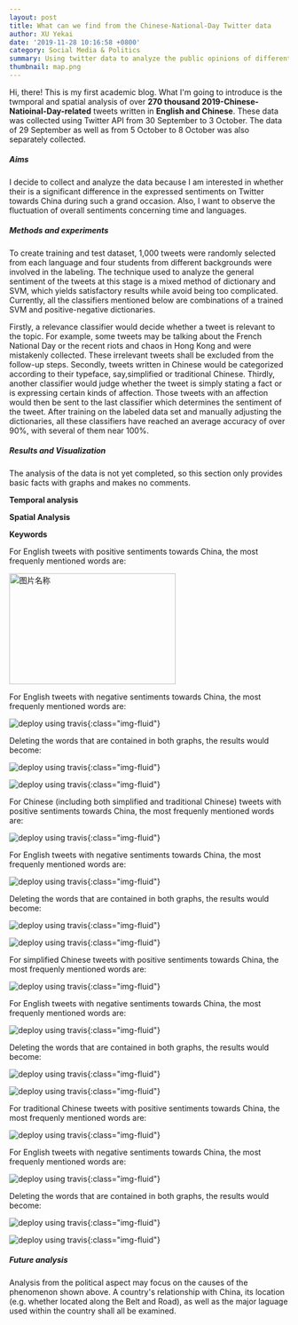 ```yaml
---
layout: post
title: What can we find from the Chinese-National-Day Twitter data
author: XU Yekai
date: '2019-11-28 10:16:58 +0800'
category: Social Media & Politics
summary: Using twitter data to analyze the public opinions of different countries towards China during the 2019 Chinese National Day.
thumbnail: map.png
---
```


Hi, there! This is my first academic blog. What I'm going to introduce is the twmporal and spatial analysis of over **270 thousand 2019-Chinese-Natioinal-Day-related** tweets written in **English and Chinese**. These data was collected using Twitter API from 30 September to 3 October. The data of 29 September as well as from 5 October to 8 October was also separately collected.

##### Aims
I decide to collect and analyze the data because I am interested in whether their is a significant difference in the expressed sentiments on Twitter towards China during such a grand occasion. Also, I want to observe the fluctuation of overall sentiments concerning time and languages.

##### Methods and experiments
To create training and test dataset, 1,000 tweets were randomly selected from each language and four students from different backgrounds were involved in the labeling. The technique used to analyze the general sentiment of the tweets at this stage is a mixed method of dictionary and SVM, which yields satisfactory results while avoid being too complicated. Currently, all the classifiers mentioned below are combinations of a trained SVM and positive-negative dictionaries.

Firstly, a relevance classifier would decide whether a tweet is relevant to the topic. For example, some tweets may be talking about the French National Day or the recent riots and chaos in Hong Kong and were mistakenly collected. These irrelevant tweets shall be excluded from the follow-up steps. Secondly, tweets written in Chinese would be categorized according to their typeface, say,simplified or traditional Chinese. Thirdly, another classifier would judge whether the tweet is simply stating a fact or is expressing certain kinds of affection. Those tweets with an affection would then be sent to the last classifier which determines the sentiment of the tweet. After training on the labeled data set and manually adjusting the dictionaries, all these classifiers have reached an average accuracy of over 90%, with several of them near 100%.

##### Results and Visualization
The analysis of the data is not yet completed, so this section only provides basic facts with graphs and makes no comments.

**Temporal analysis**

**Spatial Analysis**

**Keywords**

For English tweets with positive sentiments towards China, the most frequenly mentioned words are:

 <img src="/assets/img/posts/nationaldaytweets/tweets_pos_en.png" width = "300" height = "200" alt="图片名称" align=center />

For English tweets with negative sentiments towards China, the most frequenly mentioned words are:

![deploy using travis](/assets/img/posts/nationaldaytweets/tweets_neg_en.png){:class="img-fluid"}

Deleting the words that are contained in both graphs, the results would become:

![deploy using travis](/assets/img/posts/nationaldaytweets/tweets_pos_delcom_en.png){:class="img-fluid"}

![deploy using travis](/assets/img/posts/nationaldaytweets/tweets_neg_delcom_en.png){:class="img-fluid"}


For Chinese (including both simplified and traditional Chinese) tweets with positive sentiments towards China, the most frequenly mentioned words are:

![deploy using travis](/assets/img/posts/nationaldaytweets/tweets_pos_zh.png){:class="img-fluid"}

For English tweets with negative sentiments towards China, the most frequenly mentioned words are:

![deploy using travis](/assets/img/posts/nationaldaytweets/tweets_neg_zh.png){:class="img-fluid"}

Deleting the words that are contained in both graphs, the results would become:

![deploy using travis](/assets/img/posts/nationaldaytweets/tweets_pos_delcom_zh.png){:class="img-fluid"}

![deploy using travis](/assets/img/posts/nationaldaytweets/tweets_neg_delcom_zh.png){:class="img-fluid"}


For simplified Chinese tweets with positive sentiments towards China, the most frequenly mentioned words are:

![deploy using travis](/assets/img/posts/nationaldaytweets/tweets_pos_zhs.png){:class="img-fluid"}

For English tweets with negative sentiments towards China, the most frequenly mentioned words are:

![deploy using travis](/assets/img/posts/nationaldaytweets/tweets_neg_zhs.png){:class="img-fluid"}

Deleting the words that are contained in both graphs, the results would become:

![deploy using travis](/assets/img/posts/nationaldaytweets/tweets_pos_delcom_zhs.png){:class="img-fluid"}

![deploy using travis](/assets/img/posts/nationaldaytweets/tweets_neg_delcom_zhs.png){:class="img-fluid"}


For traditional Chinese tweets with positive sentiments towards China, the most frequenly mentioned words are:

![deploy using travis](/assets/img/posts/nationaldaytweets/tweets_pos_zht.png){:class="img-fluid"}

For English tweets with negative sentiments towards China, the most frequenly mentioned words are:

![deploy using travis](/assets/img/posts/nationaldaytweets/tweets_neg_zht.png){:class="img-fluid"}

Deleting the words that are contained in both graphs, the results would become:

![deploy using travis](/assets/img/posts/nationaldaytweets/tweets_pos_delcom_zht.png){:class="img-fluid"}

![deploy using travis](/assets/img/posts/nationaldaytweets/tweets_neg_delcom_zht.png){:class="img-fluid"}

##### Future analysis
Analysis from the political aspect may focus on the causes of the phenomenon shown above. A country's relationship with China, its location (e.g. whether located along the Belt and Road), as well as the major laguage used within the country shall all be examined.